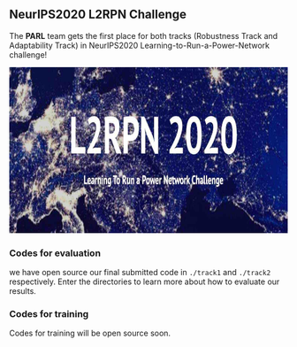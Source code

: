## NeurIPS2020 L2RPN Challenge

The **PARL** team gets the first place for both tracks (Robustness Track and Adaptability Track) in NeurIPS2020 Learning-to-Run-a-Power-Network challenge! 

<p align="center">
<img src="images/l2rpn.jpeg" alt="PARL" height="300" />
</p>

### Codes for evaluation
we have open source our final submitted code in `./track1` and `./track2` respectively. Enter the directories to learn more about how to evaluate our results.

### Codes for training
Codes for training will be open source soon.
